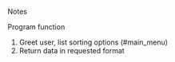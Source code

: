 Notes

Program function
1. Greet user, list sorting options (#main_menu)
2. Return data in requested format
